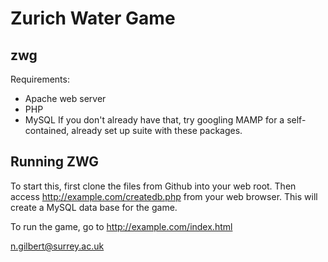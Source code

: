 # Zurich Water Game
## zwg

Requirements:
* Apache web server
* PHP
* MySQL
If you don't already have that, try googling MAMP for a self-contained, already set up suite with these packages.

## Running ZWG
To start this, first clone the files from Github into your web root.  Then access http://example.com/createdb.php from your web browser.  This will create a MySQL data base for the game.

To run the game, go to http://example.com/index.html

n.gilbert@surrey.ac.uk
